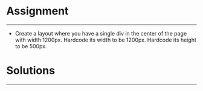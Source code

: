 # Assignment
---
- Create a layout where you have a single div in the center of the page with width 1200px. Hardcode its width to be 1200px. Hardcode its height to be 500px.




# Solutions
---
